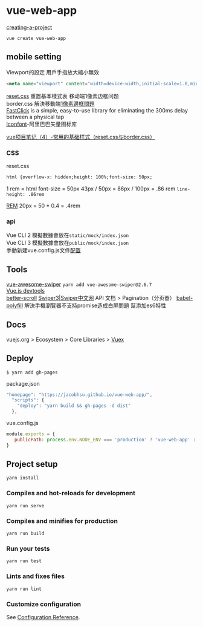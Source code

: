 # vue-web-app

[creating-a-project](https://cli.vuejs.org/zh/guide/creating-a-project.html#vue-create)

`vue create vue-web-app`

## mobile setting

Viewport的設定 用戶手指放大縮小無效

```html
<meta name="viewport" content="width=device-width,initial-scale=1.0,minimum-scale=1.0,maximum-scale=1.0,user-scalable=no">
```

[reset.css](https://meyerweb.com/eric/tools/css/reset/) 重置基本樣式表
移动端1像素边框问题  
border.css 解決移動端[1像素邊框問題](https://www.jianshu.com/p/fa670b737a29)  
[FastClick](https://www.npmjs.com/package/fastclick) is a simple, easy-to-use library for eliminating the 300ms delay between a physical tap  
[Iconfont](https://www.iconfont.cn/)-阿里巴巴矢量图标库  

[vue项目笔记（4）-常用的基础样式（reset.css与border.css）](https://blog.csdn.net/qq_41115965/article/details/81542910)

### CSS

reset.css

```html
html {overflow-x: hidden;height: 100%;font-size: 50px;
```

1 rem = html font-size = 50px
43px / 50px = 86px / 100px = .86 rem  `line-height: .86rem`

[REM](https://www.hexschool.com/2016/01/02/2016-08-08-em-vs-rem/)
20px  = 50 * 0.4 = .4rem

### api

Vue CLI 2  模擬數據會放在`static/mock/index.json`  
Vue CLI 3  模擬數據會放在`public/mock/index.json`  
手動新建vue.config.js文件[配置](https://kknews.cc/zh-tw/code/2kkp33g.html)

## Tools

[vue-awesome-swiper](https://github.com/surmon-china/vue-awesome-swiper)
`yarn add vue-awesome-swiper@2.6.7 `  
[Vue.js devtools](https://chrome.google.com/webstore/detail/vuejs-devtools/nhdogjmejiglipccpnnnanhbledajbpd)  
[better-scroll](https://ustbhuangyi.github.io/better-scroll/doc/zh-hans/installation.html)
[Swiper3|Swiper中文网](https://3.swiper.com.cn/) API 文档 > Pagination（分页器）
[babel-polyfill](https://babeljs.io/docs/en/6.26.3/babel-polyfill) 解決手機瀏覽器不支持promise造成白屏問題 幫添加es6特性

## Docs

vuejs.org > Ecosystem > Core Libraries > [Vuex](https://vuex.vuejs.org/zh/)

## Deploy

`$ yarn add gh-pages`

package.json

```js
"homepage": "https://jacobhsu.github.io/vue-web-app/",
  "scripts": {
    "deploy": "yarn build && gh-pages -d dist"
  },
```

vue.config.js

```js
module.exports = {
   publicPath: process.env.NODE_ENV === 'production' ? 'vue-web-app' : '/',
}
```

## Project setup
```
yarn install
```

### Compiles and hot-reloads for development
```
yarn run serve
```

### Compiles and minifies for production
```
yarn run build
```

### Run your tests
```
yarn run test
```

### Lints and fixes files
```
yarn run lint
```

### Customize configuration
See [Configuration Reference](https://cli.vuejs.org/config/).
